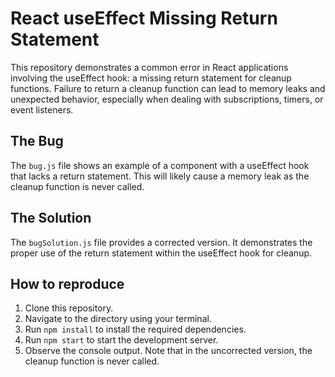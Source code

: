 # React useEffect Missing Return Statement
This repository demonstrates a common error in React applications involving the useEffect hook:  a missing return statement for cleanup functions.  Failure to return a cleanup function can lead to memory leaks and unexpected behavior, especially when dealing with subscriptions, timers, or event listeners.

## The Bug
The `bug.js` file shows an example of a component with a useEffect hook that lacks a return statement. This will likely cause a memory leak as the cleanup function is never called.

## The Solution
The `bugSolution.js` file provides a corrected version. It demonstrates the proper use of the return statement within the useEffect hook for cleanup.

## How to reproduce
1. Clone this repository.
2. Navigate to the directory using your terminal.
3. Run `npm install` to install the required dependencies.
4. Run `npm start` to start the development server.
5. Observe the console output.  Note that in the uncorrected version, the cleanup function is never called.